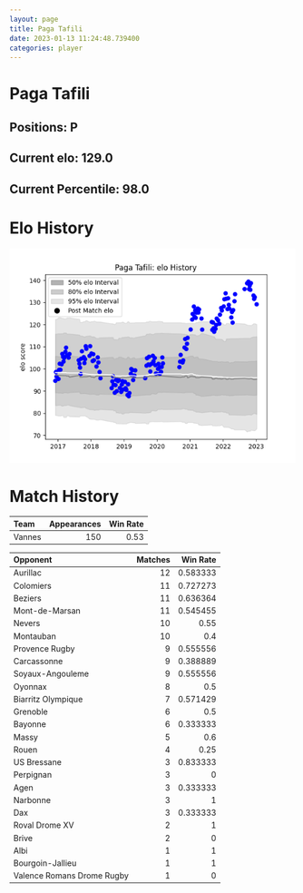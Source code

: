 ```yaml
---  
layout: page  
title: Paga Tafili  
date: 2023-01-13 11:24:48.739400  
categories: player  
---
```

# Paga Tafili

## Positions: P

## Current elo: 129.0

## Current Percentile: 98.0

# Elo History


![elo history](history_PagaTafili.png)
# Match History


| Team   |   Appearances |   Win Rate |
|:-------|--------------:|-----------:|
| Vannes |           150 |       0.53 |

| Opponent                   |   Matches |   Win Rate |
|:---------------------------|----------:|-----------:|
| Aurillac                   |        12 |   0.583333 |
| Colomiers                  |        11 |   0.727273 |
| Beziers                    |        11 |   0.636364 |
| Mont-de-Marsan             |        11 |   0.545455 |
| Nevers                     |        10 |   0.55     |
| Montauban                  |        10 |   0.4      |
| Provence Rugby             |         9 |   0.555556 |
| Carcassonne                |         9 |   0.388889 |
| Soyaux-Angouleme           |         9 |   0.555556 |
| Oyonnax                    |         8 |   0.5      |
| Biarritz Olympique         |         7 |   0.571429 |
| Grenoble                   |         6 |   0.5      |
| Bayonne                    |         6 |   0.333333 |
| Massy                      |         5 |   0.6      |
| Rouen                      |         4 |   0.25     |
| US Bressane                |         3 |   0.833333 |
| Perpignan                  |         3 |   0        |
| Agen                       |         3 |   0.333333 |
| Narbonne                   |         3 |   1        |
| Dax                        |         3 |   0.333333 |
| Roval Drome XV             |         2 |   1        |
| Brive                      |         2 |   0        |
| Albi                       |         1 |   1        |
| Bourgoin-Jallieu           |         1 |   1        |
| Valence Romans Drome Rugby |         1 |   0        |